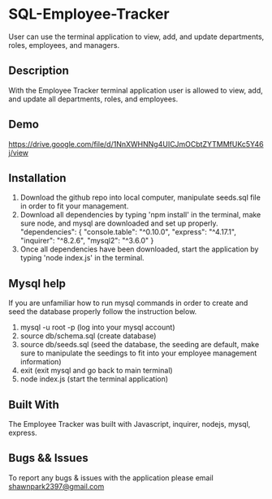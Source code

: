# SQL-Employee-Tracker
User can use the terminal application to view, add, and update departments, roles, employees, and managers. 

## Description
With the Employee Tracker terminal application user is allowed to view, add, and update all departments, roles, and employees.

## Demo
https://drive.google.com/file/d/1NnXWHNNg4UICJmOCbtZYTMMfUKc5Y46j/view

## Installation
1. Download the github repo into local computer, manipulate seeds.sql file in order to fit your management.
2. Download all dependencies by typing 'npm install' in the terminal, make sure node, and mysql are downloaded and set up properly.     "dependencies": {
        "console.table": "^0.10.0",
        "express": "^4.17.1",
        "inquirer": "^8.2.6",
        "mysql2": "^3.6.0"
    }
3. Once all dependencies have been downloaded, start the application by typing 'node index.js' in the terminal.

## Mysql help
If you are unfamiliar how to run mysql commands in order to create and seed the database properly follow the instruction below.
1. mysql -u root -p (log into your mysql account)
2. source db/schema.sql (create database)
3. source db/seeds.sql (seed the database, the seeding are default, make sure to manipulate the seedings to fit into your employee management information)
4. exit (exit mysql and go back to main terminal)
5. node index.js (start the terminal application)

## Built With
The Employee Tracker was built with Javascript, inquirer, nodejs, mysql, express.

## Bugs && Issues
To report any bugs & issues with the application please email shawnpark2397@gmail.com


